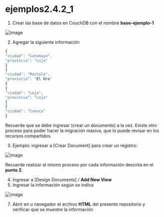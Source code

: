 # ejemplos2.4.2_1

1. Crear las base de datos en CouchDB con el nombre **base-ejemplo-1**

![image](https://github.com/user-attachments/assets/dc8cb6b8-bc86-4657-85fe-9d4639661eb1)

2. Agregar la siguiente información
```javascript
{
"ciudad": "Catamayo",
"provincia": "Loja"
}
{
"ciudad": "Machala",
"provincia”: "El Oro"
}
{
"ciudad": "Loja",
"provincia”: “Loja"
}
{
"ciudad": "Cuenca"
}


```
Recuerde que se debe ingresar (crear un documento) a la vez. Existe otro proceso para poder hacer la migración masiva, que lo puede revisar en los recursos compartidos

3. Ejemplo: ingresar a [Crear Document] para crear un registro:

![image](https://github.com/user-attachments/assets/6f9f4b68-f641-4acd-af02-aaad7cd9e1d1)

Recuerde realizar el mismo proceso por cada información descrita en el **punto 2**.

4. Ingresar a [Design Documents] / **Add New View**
5. Ingresar la información según se indica
   
![image](https://github.com/user-attachments/assets/a27c3a91-53d9-4981-b51f-fbf3963c2bd6)

   
7. Abrir en u navegador el archivo **HTML** del presente repositorio y verificar que se muestre la información

  
